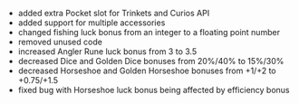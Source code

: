 - added extra Pocket slot for Trinkets and Curios API
- added support for multiple accessories
- changed fishing luck bonus from an integer to a floating point number
- removed unused code
- increased Angler Rune luck bonus from 3 to 3.5
- decreased Dice and Golden Dice bonuses from 20%/40% to 15%/30%
- decreased Horseshoe and Golden Horseshoe bonuses from +1/+2 to +0.75/+1.5
- fixed bug with Horseshoe luck bonus being affected by efficiency bonus